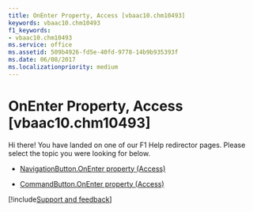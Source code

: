 ```yaml
---
title: OnEnter Property, Access [vbaac10.chm10493]
keywords: vbaac10.chm10493
f1_keywords:
- vbaac10.chm10493
ms.service: office
ms.assetid: 509b4926-fd5e-40fd-9778-14b9b935393f
ms.date: 06/08/2017
ms.localizationpriority: medium
---
```



# OnEnter Property, Access [vbaac10.chm10493]

Hi there! You have landed on one of our F1 Help redirector pages. Please select the topic you were looking for below.

- [NavigationButton.OnEnter property (Access)](https://msdn.microsoft.com/library/3da3f669-1314-97af-bd01-b1e4848f3a13%28Office.15%29.aspx)

- [CommandButton.OnEnter property (Access)](https://msdn.microsoft.com/library/6d8f659f-a8aa-4671-509c-c82ae5dead0c%28Office.15%29.aspx)

[!include[Support and feedback](~/includes/feedback-boilerplate.md)]